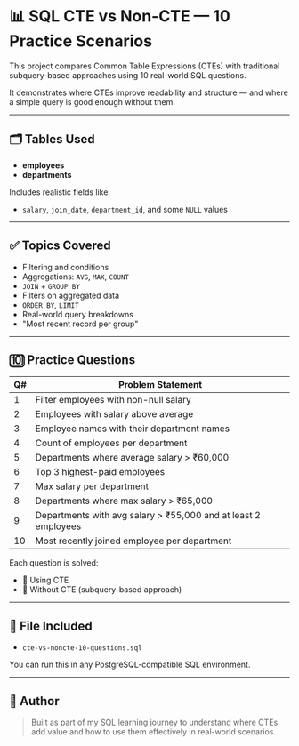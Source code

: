 # 📊 SQL CTE vs Non-CTE — 10 Practice Scenarios

This project compares Common Table Expressions (CTEs) with traditional subquery-based approaches using 10 real-world SQL questions.

It demonstrates where CTEs improve readability and structure — and where a simple query is good enough without them.

---

## 🗂️ Tables Used

- **employees**
- **departments**

Includes realistic fields like:
- `salary`, `join_date`, `department_id`, and some `NULL` values

---

## ✅ Topics Covered

- Filtering and conditions  
- Aggregations: `AVG`, `MAX`, `COUNT`  
- `JOIN` + `GROUP BY`  
- Filters on aggregated data  
- `ORDER BY`, `LIMIT`  
- Real-world query breakdowns  
- "Most recent record per group"

---

## 🔟 Practice Questions

| Q# | Problem Statement |
|----|-------------------|
| 1  | Filter employees with non-null salary |
| 2  | Employees with salary above average |
| 3  | Employee names with their department names |
| 4  | Count of employees per department |
| 5  | Departments where average salary > ₹60,000 |
| 6  | Top 3 highest-paid employees |
| 7  | Max salary per department |
| 8  | Departments where max salary > ₹65,000 |
| 9  | Departments with avg salary > ₹55,000 and at least 2 employees |
| 10 | Most recently joined employee per department |

Each question is solved:
- 🔹 Using CTE  
- 🔸 Without CTE (subquery-based approach)

---

## 📁 File Included

- `cte-vs-noncte-10-questions.sql`

You can run this in any PostgreSQL-compatible SQL environment.

---

## 🚀 Author

> Built as part of my SQL learning journey to understand where CTEs add value and how to use them effectively in real-world scenarios.

